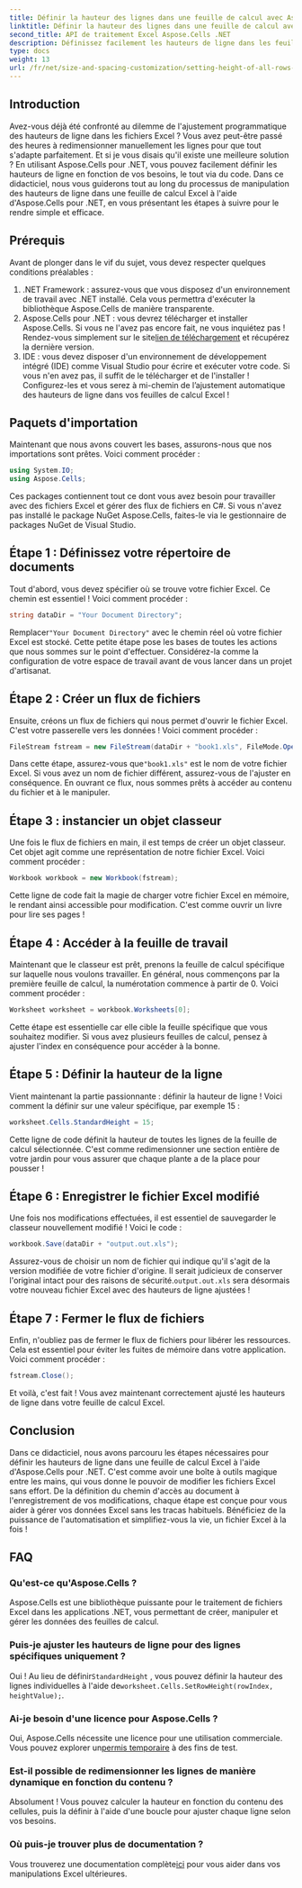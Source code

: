 ```yaml
---
title: Définir la hauteur des lignes dans une feuille de calcul avec Aspose.Cells pour .NET
linktitle: Définir la hauteur des lignes dans une feuille de calcul avec Aspose.Cells pour .NET
second_title: API de traitement Excel Aspose.Cells .NET
description: Définissez facilement les hauteurs de ligne dans les feuilles de calcul Excel à l'aide d'Aspose.Cells pour .NET. Suivez notre guide complet pour obtenir des instructions étape par étape.
type: docs
weight: 13
url: /fr/net/size-and-spacing-customization/setting-height-of-all-rows-in-worksheet/
---
```

## Introduction
Avez-vous déjà été confronté au dilemme de l'ajustement programmatique des hauteurs de ligne dans les fichiers Excel ? Vous avez peut-être passé des heures à redimensionner manuellement les lignes pour que tout s'adapte parfaitement. Et si je vous disais qu'il existe une meilleure solution ? En utilisant Aspose.Cells pour .NET, vous pouvez facilement définir les hauteurs de ligne en fonction de vos besoins, le tout via du code. Dans ce didacticiel, nous vous guiderons tout au long du processus de manipulation des hauteurs de ligne dans une feuille de calcul Excel à l'aide d'Aspose.Cells pour .NET, en vous présentant les étapes à suivre pour le rendre simple et efficace.
## Prérequis
Avant de plonger dans le vif du sujet, vous devez respecter quelques conditions préalables :
1. .NET Framework : assurez-vous que vous disposez d'un environnement de travail avec .NET installé. Cela vous permettra d'exécuter la bibliothèque Aspose.Cells de manière transparente.
2.  Aspose.Cells pour .NET : vous devrez télécharger et installer Aspose.Cells. Si vous ne l'avez pas encore fait, ne vous inquiétez pas ! Rendez-vous simplement sur le site[lien de téléchargement](https://releases.aspose.com/cells/net/) et récupérez la dernière version.
3. IDE : vous devez disposer d'un environnement de développement intégré (IDE) comme Visual Studio pour écrire et exécuter votre code. Si vous n'en avez pas, il suffit de le télécharger et de l'installer !
Configurez-les et vous serez à mi-chemin de l’ajustement automatique des hauteurs de ligne dans vos feuilles de calcul Excel !
## Paquets d'importation
Maintenant que nous avons couvert les bases, assurons-nous que nos importations sont prêtes. Voici comment procéder :
```csharp
using System.IO;
using Aspose.Cells;
```
Ces packages contiennent tout ce dont vous avez besoin pour travailler avec des fichiers Excel et gérer des flux de fichiers en C#. Si vous n'avez pas installé le package NuGet Aspose.Cells, faites-le via le gestionnaire de packages NuGet de Visual Studio.
## Étape 1 : Définissez votre répertoire de documents
Tout d'abord, vous devez spécifier où se trouve votre fichier Excel. Ce chemin est essentiel ! Voici comment procéder :
```csharp
string dataDir = "Your Document Directory";
```
 Remplacer`"Your Document Directory"` avec le chemin réel où votre fichier Excel est stocké. Cette petite étape pose les bases de toutes les actions que nous sommes sur le point d'effectuer. Considérez-la comme la configuration de votre espace de travail avant de vous lancer dans un projet d'artisanat.
## Étape 2 : Créer un flux de fichiers
Ensuite, créons un flux de fichiers qui nous permet d'ouvrir le fichier Excel. C'est votre passerelle vers les données ! Voici comment procéder :
```csharp
FileStream fstream = new FileStream(dataDir + "book1.xls", FileMode.Open);
```
 Dans cette étape, assurez-vous que`"book1.xls"` est le nom de votre fichier Excel. Si vous avez un nom de fichier différent, assurez-vous de l'ajuster en conséquence. En ouvrant ce flux, nous sommes prêts à accéder au contenu du fichier et à le manipuler.
## Étape 3 : instancier un objet classeur
Une fois le flux de fichiers en main, il est temps de créer un objet classeur. Cet objet agit comme une représentation de notre fichier Excel. Voici comment procéder :
```csharp
Workbook workbook = new Workbook(fstream);
```
Cette ligne de code fait la magie de charger votre fichier Excel en mémoire, le rendant ainsi accessible pour modification. C'est comme ouvrir un livre pour lire ses pages !
## Étape 4 : Accéder à la feuille de travail
Maintenant que le classeur est prêt, prenons la feuille de calcul spécifique sur laquelle nous voulons travailler. En général, nous commençons par la première feuille de calcul, la numérotation commence à partir de 0. Voici comment procéder :
```csharp
Worksheet worksheet = workbook.Worksheets[0];
```
Cette étape est essentielle car elle cible la feuille spécifique que vous souhaitez modifier. Si vous avez plusieurs feuilles de calcul, pensez à ajuster l'index en conséquence pour accéder à la bonne.
## Étape 5 : Définir la hauteur de la ligne
Vient maintenant la partie passionnante : définir la hauteur de ligne ! Voici comment la définir sur une valeur spécifique, par exemple 15 :
```csharp
worksheet.Cells.StandardHeight = 15;
```
Cette ligne de code définit la hauteur de toutes les lignes de la feuille de calcul sélectionnée. C'est comme redimensionner une section entière de votre jardin pour vous assurer que chaque plante a de la place pour pousser !
## Étape 6 : Enregistrer le fichier Excel modifié
Une fois nos modifications effectuées, il est essentiel de sauvegarder le classeur nouvellement modifié ! Voici le code :
```csharp
workbook.Save(dataDir + "output.out.xls");
```
 Assurez-vous de choisir un nom de fichier qui indique qu'il s'agit de la version modifiée de votre fichier d'origine. Il serait judicieux de conserver l'original intact pour des raisons de sécurité.`output.out.xls` sera désormais votre nouveau fichier Excel avec des hauteurs de ligne ajustées !
## Étape 7 : Fermer le flux de fichiers
Enfin, n'oubliez pas de fermer le flux de fichiers pour libérer les ressources. Cela est essentiel pour éviter les fuites de mémoire dans votre application. Voici comment procéder :
```csharp
fstream.Close();
```
Et voilà, c'est fait ! Vous avez maintenant correctement ajusté les hauteurs de ligne dans votre feuille de calcul Excel.
## Conclusion
Dans ce didacticiel, nous avons parcouru les étapes nécessaires pour définir les hauteurs de ligne dans une feuille de calcul Excel à l'aide d'Aspose.Cells pour .NET. C'est comme avoir une boîte à outils magique entre les mains, qui vous donne le pouvoir de modifier les fichiers Excel sans effort. De la définition du chemin d'accès au document à l'enregistrement de vos modifications, chaque étape est conçue pour vous aider à gérer vos données Excel sans les tracas habituels. Bénéficiez de la puissance de l'automatisation et simplifiez-vous la vie, un fichier Excel à la fois !
## FAQ
### Qu'est-ce qu'Aspose.Cells ?
Aspose.Cells est une bibliothèque puissante pour le traitement de fichiers Excel dans les applications .NET, vous permettant de créer, manipuler et gérer les données des feuilles de calcul.
### Puis-je ajuster les hauteurs de ligne pour des lignes spécifiques uniquement ?
 Oui ! Au lieu de définir`StandardHeight` , vous pouvez définir la hauteur des lignes individuelles à l'aide de`worksheet.Cells.SetRowHeight(rowIndex, heightValue);`.
### Ai-je besoin d'une licence pour Aspose.Cells ?
 Oui, Aspose.Cells nécessite une licence pour une utilisation commerciale. Vous pouvez explorer un[permis temporaire](https://purchase.aspose.com/temporary-license/) à des fins de test.
### Est-il possible de redimensionner les lignes de manière dynamique en fonction du contenu ?
Absolument ! Vous pouvez calculer la hauteur en fonction du contenu des cellules, puis la définir à l'aide d'une boucle pour ajuster chaque ligne selon vos besoins.
### Où puis-je trouver plus de documentation ?
 Vous trouverez une documentation complète[ici](https://reference.aspose.com/cells/net/) pour vous aider dans vos manipulations Excel ultérieures.